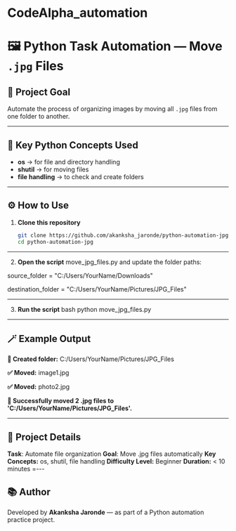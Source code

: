 # CodeAlpha_automation
# 🖼️ Python Task Automation — Move `.jpg` Files

## 🎯 Project Goal
Automate the process of organizing images by moving all `.jpg` files from one folder to another.

---

## 🧠 Key Python Concepts Used
- **os** → for file and directory handling  
- **shutil** → for moving files  
- **file handling** → to check and create folders  

---

## ⚙️ How to Use

1. **Clone this repository**
   ```bash
   git clone https://github.com/akanksha_jaronde/python-automation-jpg.git
   cd python-automation-jpg
---
 2. **Open the script** move_jpg_files.py and update the folder paths:

 source_folder = "C:/Users/YourName/Downloads"
 
 destination_folder = "C:/Users/YourName/Pictures/JPG_Files"
 
---
 3. **Run the script**
 bash
 python move_jpg_files.py
---
   
## 🪄 Example Output
**📁 Created folder:** C:/Users/YourName/Pictures/JPG_Files

**✅ Moved:** image1.jpg

**✅ Moved:** photo2.jpg

**🎉 Successfully moved 2 .jpg files to 'C:/Users/YourName/Pictures/JPG_Files'.**

---

## 🧩 Project Details

**Task**: Automate file organization
**Goal**: Move .jpg files automatically
**Key Concepts:** os, shutil, file handling
**Difficulty Level:** Beginner
**Duration:** < 10 minutes
=---

## 📚 Author

Developed by **Akanksha Jaronde** — as part of a Python automation practice project.

